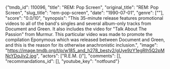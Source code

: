 {"tmdb_id": 110096, "title": "REM: Pop Screen", "original_title": "REM: Pop Screen", "slug_title": "rem-pop-screen", "date": "1990-07-01", "genre": [""], "score": "0.0/10", "synopsis": "This 35-minute release features promotional videos to all of the band's singles and several album-only tracks from Document and Green. It also includes the video for \"Talk About The Passion\" from Murmur. This particular video was made to promote the compilation Eponymous which was released between Document and Green, and this is the reason for its otherwise anachronistic inclusion.", "image": "https://image.tmdb.org/t/p/w185_and_h278_bestv2/gUye9zY1egRlh5Q2pMNcYDqJiv2.jpg", "actors": ["R.E.M. ()"], "comments": [], "recommandations_id": [], "youtube_key": "notfound"}